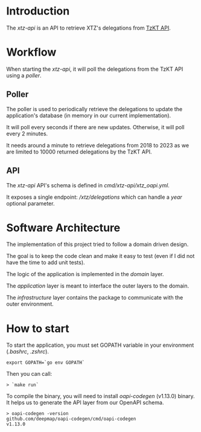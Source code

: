 # Introduction

The *xtz-api* is an API to retrieve XTZ's delegations from [TzKT
API](https://api.tzkt.io/v1/operations/delegations).

# Workflow

When starting the *xtz-api*, it will poll the delegations from the
TzKT API using a *poller*.

## Poller

The poller is used to periodically retrieve the delegations to update
the application's database (in memory in our current implementation).

It will poll every seconds if there are new updates.
Otherwise, it will poll every 2 minutes.

It needs around a minute to retrieve delegations from 2018 to 2023 as
we are limited to 10000 returned delegations by the TzKT API.

## API

The *xtz-api* API's schema is defined in _cmd/xtz-api/xtz_oapi.yml_.

It exposes a single endpoint: */xtz/delegations* which can handle a
*year* optional parameter.

# Software Architecture

The implementation of this project tried to follow a domain driven
design.

The goal is to keep the code clean and make it easy to test (even if I
did not have the time to add unit tests).

The logic of the application is implemented in the *domain* layer.

The *application* layer is meant to interface the outer layers to the
domain.

The *infrastructure* layer contains the package to communicate with
the outer environment.

# How to start

To start the application, you must set GOPATH variable in your
environment (_.bashrc_, _.zshrc_).
```
export GOPATH=`go env GOPATH`
```

Then you can call:
```
> `make run`
```

To compile the binary, you will need to install *oapi-codegen*
(v1.13.0) binary. It helps us to generate the API layer from our
OpenAPI schema.

```
> oapi-codegen -version
github.com/deepmap/oapi-codegen/cmd/oapi-codegen
v1.13.0
```